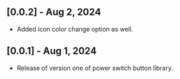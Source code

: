 ## [0.0.2] - Aug 2, 2024

* Added icon color change option as well.

## [0.0.1] - Aug 1, 2024

* Release of version one of power switch button library.